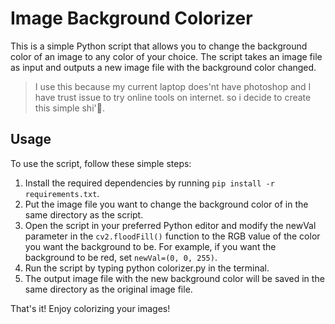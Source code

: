 # Image Background Colorizer

This is a simple Python script that allows you to change the background color of an image to any color of your choice. The script takes an image file as input and outputs a new image file with the background color changed.

> I use this because my current laptop does'nt have photoshop and I have trust issue to try online tools on internet. so i decide to create this simple shi'🤪.

## Usage

To use the script, follow these simple steps:

1. Install the required dependencies by running `pip install -r requirements.txt`.
2. Put the image file you want to change the background color of in the same directory as the script.
3. Open the script in your preferred Python editor and modify the newVal parameter in the `cv2.floodFill()` function to the RGB value of the color you want the background to be. For example, if you want the background to be red, set `newVal=(0, 0, 255)`.
4. Run the script by typing python colorizer.py in the terminal.
5. The output image file with the new background color will be saved in the same directory as the original image file.

That's it! Enjoy colorizing your images!
